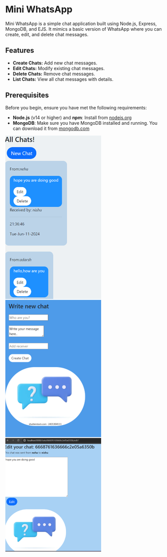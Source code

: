 # Mini WhatsApp

Mini WhatsApp is a simple chat application built using Node.js, Express, MongoDB, and EJS. It mimics a basic version of WhatsApp where you can create, edit, and delete chat messages.

## Features

- **Create Chats:** Add new chat messages.
- **Edit Chats:** Modify existing chat messages.
- **Delete Chats:** Remove chat messages.
- **List Chats:** View all chat messages with details.


## Prerequisites

Before you begin, ensure you have met the following requirements:

- **Node.js** (v14 or higher) and **npm**: Install from [nodejs.org](https://nodejs.org)
- **MongoDB**: Make sure you have MongoDB installed and running. You can download it from [mongodb.com](https://www.mongodb.com)
<div>
  <img src="img1.png" alt="Alt text" width="300" />
  <img src="img4.png" alt="Alt text" width="300"/>
  <img src="img2.png" alt="Alt text" width="300"/>
</div>



